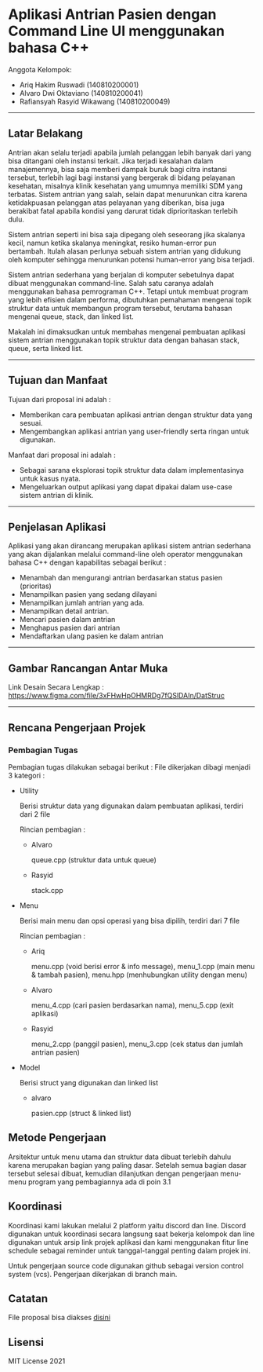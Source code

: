 # Aplikasi Antrian Pasien dengan Command Line UI menggunakan bahasa C++

Anggota Kelompok:

- Ariq Hakim Ruswadi (140810200001)
- Alvaro Dwi Oktaviano (140810200041)
- Rafiansyah Rasyid Wikawang (140810200049)

---

## Latar Belakang

Antrian akan selalu terjadi apabila jumlah pelanggan lebih banyak dari yang bisa ditangani oleh instansi terkait. Jika terjadi kesalahan dalam manajemennya, bisa saja memberi dampak buruk bagi citra instansi tersebut, terlebih lagi bagi instansi yang bergerak di bidang pelayanan kesehatan, misalnya klinik kesehatan yang umumnya memiliki SDM yang terbatas.
Sistem antrian yang salah, selain dapat menurunkan citra karena ketidakpuasan pelanggan atas pelayanan yang diberikan, bisa juga berakibat fatal apabila kondisi yang darurat tidak diprioritaskan terlebih dulu.

Sistem antrian seperti ini bisa saja dipegang oleh seseorang jika skalanya kecil, namun ketika skalanya meningkat, resiko human-error pun bertambah. Itulah alasan perlunya sebuah sistem antrian yang didukung oleh komputer sehingga menurunkan potensi human-error yang bisa terjadi.

Sistem antrian sederhana yang berjalan di komputer sebetulnya dapat dibuat menggunakan command-line. Salah satu caranya adalah menggunakan bahasa pemrograman C++. Tetapi untuk membuat program yang lebih efisien dalam performa, dibutuhkan pemahaman mengenai topik struktur data untuk membangun program tersebut, terutama bahasan mengenai queue, stack, dan linked list.

Makalah ini dimaksudkan untuk membahas mengenai pembuatan aplikasi sistem antrian menggunakan topik struktur data dengan bahasan stack, queue, serta linked list.

---

## Tujuan dan Manfaat

Tujuan dari proposal ini adalah :

- Memberikan cara pembuatan aplikasi antrian dengan struktur data yang sesuai.
- Mengembangkan aplikasi antrian yang user-friendly serta ringan untuk digunakan.

Manfaat dari proposal ini adalah :

- Sebagai sarana eksplorasi topik struktur data dalam implementasinya untuk kasus nyata.
- Mengeluarkan output aplikasi yang dapat dipakai dalam use-case sistem antrian di klinik.

---

## Penjelasan Aplikasi

Aplikasi yang akan dirancang merupakan aplikasi sistem antrian sederhana yang akan dijalankan melalui command-line oleh operator menggunakan bahasa C++ dengan kapabilitas sebagai berikut :

- Menambah dan mengurangi antrian berdasarkan status pasien (prioritas)
- Menampilkan pasien yang sedang dilayani
- Menampilkan jumlah antrian yang ada.
- Menampilkan detail antrian.
- Mencari pasien dalam antrian
- Menghapus pasien dari antrian
- Mendaftarkan ulang pasien ke dalam antrian

---

## Gambar Rancangan Antar Muka

Link Desain Secara Lengkap :
https://www.figma.com/file/3xFHwHpOHMRDg7fQSlDAIn/DatStruc

---

## Rencana Pengerjaan Projek

### Pembagian Tugas

Pembagian tugas dilakukan sebagai berikut :
File dikerjakan dibagi menjadi 3 kategori :

- Utility

  Berisi struktur data yang digunakan dalam pembuatan aplikasi, terdiri dari 2 file

  Rincian pembagian :

  - Alvaro

    queue.cpp (struktur data untuk queue)

  - Rasyid

    stack.cpp

- Menu

  Berisi main menu dan opsi operasi yang bisa dipilih, terdiri dari 7 file

  Rincian pembagian :

  - Ariq

    menu.cpp (void berisi error & info message), menu_1.cpp (main menu & tambah pasien), menu.hpp (menhubungkan utility dengan menu)

  - Alvaro

    menu_4.cpp (cari pasien berdasarkan nama), menu_5.cpp (exit aplikasi)

  - Rasyid

    menu_2.cpp (panggil pasien), menu_3.cpp (cek status dan jumlah antrian pasien)

- Model

  Berisi struct yang digunakan dan linked list

  - alvaro

    pasien.cpp (struct & linked list)



## Metode Pengerjaan

Arsitektur untuk menu utama dan struktur data dibuat terlebih dahulu karena merupakan bagian yang paling dasar. Setelah semua bagian dasar tersebut selesai dibuat, kemudian dilanjutkan dengan pengerjaan menu-menu program yang pembagiannya ada di poin 3.1

## Koordinasi

Koordinasi kami lakukan melalui 2 platform yaitu discord dan line. Discord digunakan untuk koordinasi secara langsung saat bekerja kelompok dan line digunakan untuk arsip link projek aplikasi dan kami menggunakan fitur line schedule sebagai reminder untuk tanggal-tanggal penting dalam projek ini.

Untuk pengerjaan source code digunakan github sebagai version control system (vcs). Pengerjaan dikerjakan di branch main.

## Catatan

File proposal bisa diakses [disini](wiki/Proposal_Datstruc.pdf)

## Lisensi

MIT License 2021
